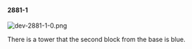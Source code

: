 #### 2881-1
![dev-2881-1-0.png](https://github.com/lil-lab/nlvr/raw/master/nlvr/dev/images/4/dev-2881-1-0.png "dev-2881-1-0.png")

There is a tower that the second block from the base is blue.